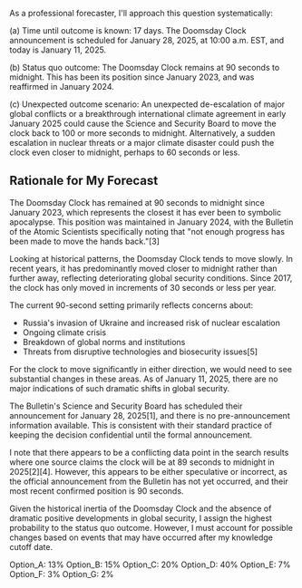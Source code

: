 As a professional forecaster, I'll approach this question systematically:

(a) Time until outcome is known: 17 days. The Doomsday Clock announcement is scheduled for January 28, 2025, at 10:00 a.m. EST, and today is January 11, 2025.

(b) Status quo outcome: The Doomsday Clock remains at 90 seconds to midnight. This has been its position since January 2023, and was reaffirmed in January 2024.

(c) Unexpected outcome scenario: An unexpected de-escalation of major global conflicts or a breakthrough international climate agreement in early January 2025 could cause the Science and Security Board to move the clock back to 100 or more seconds to midnight. Alternatively, a sudden escalation in nuclear threats or a major climate disaster could push the clock even closer to midnight, perhaps to 60 seconds or less.

## Rationale for My Forecast

The Doomsday Clock has remained at 90 seconds to midnight since January 2023, which represents the closest it has ever been to symbolic apocalypse. This position was maintained in January 2024, with the Bulletin of the Atomic Scientists specifically noting that "not enough progress has been made to move the hands back."[3]

Looking at historical patterns, the Doomsday Clock tends to move slowly. In recent years, it has predominantly moved closer to midnight rather than further away, reflecting deteriorating global security conditions. Since 2017, the clock has only moved in increments of 30 seconds or less per year.

The current 90-second setting primarily reflects concerns about:
- Russia's invasion of Ukraine and increased risk of nuclear escalation
- Ongoing climate crisis
- Breakdown of global norms and institutions
- Threats from disruptive technologies and biosecurity issues[5]

For the clock to move significantly in either direction, we would need to see substantial changes in these areas. As of January 11, 2025, there are no major indications of such dramatic shifts in global security.

The Bulletin's Science and Security Board has scheduled their announcement for January 28, 2025[1], and there is no pre-announcement information available. This is consistent with their standard practice of keeping the decision confidential until the formal announcement.

I note that there appears to be a conflicting data point in the search results where one source claims the clock will be at 89 seconds to midnight in 2025[2][4]. However, this appears to be either speculative or incorrect, as the official announcement from the Bulletin has not yet occurred, and their most recent confirmed position is 90 seconds.

Given the historical inertia of the Doomsday Clock and the absence of dramatic positive developments in global security, I assign the highest probability to the status quo outcome. However, I must account for possible changes based on events that may have occurred after my knowledge cutoff date.

Option_A: 13%
Option_B: 15%
Option_C: 20%
Option_D: 40%
Option_E: 7%
Option_F: 3%
Option_G: 2%
